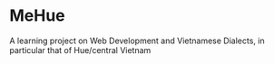 # MeHue
A learning project on Web Development and Vietnamese Dialects, in particular that of Hue/central Vietnam

